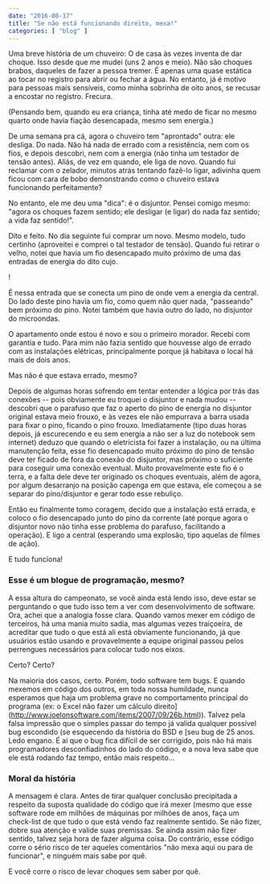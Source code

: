 ```yaml
---
date: "2016-08-17"
title: "Se não está funcionando direito, mexa!"
categories: [ "blog" ]
---
```

Uma breve história de um chuveiro: O de casa às vezes inventa de dar choque. Isso desde que me mudei (uns 2 anos e meio). Não são choques brabos, daqueles de fazer a pessoa tremer. É apenas uma quase estática ao tocar no registro para abrir ou fechar a água. No entanto, já é motivo para pessoas mais sensíveis, como minha sobrinha de oito anos, se recusar a encostar no registro. Frecura.

(Pensando bem, quando eu era criança, tinha até medo de ficar no mesmo quarto onde havia fiação desencapada, mesmo sem energia.)

De uma semana pra cá, agora o chuveiro tem "aprontado" outra: ele desliga. Do nada. Não há nada de errado com a resistência, nem com os fios, e depois descobri, nem com a energia (não tinha um testador de tensão antes). Aliás, de vez em quando, ele liga de novo. Quando fui reclamar com o zelador, minutos atrás tentando fazê-lo ligar, adivinha quem ficou com cara de bobo demonstrando como o chuveiro estava funcionando perfeitamente?

No entanto, ele me deu uma "dica": é o disjuntor. Pensei comigo mesmo: "agora os choques fazem sentido; ele desligar (e ligar) do nada faz sentido; a vida faz sentido!".

Dito e feito. No dia seguinte fui comprar um novo. Mesmo modelo, tudo certinho (aproveitei e comprei o tal testador de tensão). Quando fui retirar o velho, notei que havia um fio desencapado muito próximo de uma das entradas de energia do dito cujo.

!

É nessa entrada que se conecta um pino de onde vem a energia da central. Do lado deste pino havia um fio, como quem não quer nada, "passeando" bem próximo do pino. Notei também que havia outro do lado, no disjuntor do microondas.

O apartamento onde estou é novo e sou o primeiro morador. Recebi com garantia e tudo. Para mim não fazia sentido que houvesse algo de errado com as instalações elétricas, principalmente porque já habitava o local há mais de dois anos.

Mas não é que estava errado, mesmo?

Depois de algumas horas sofrendo em tentar entender a lógica por trás das conexões -- pois obviamente eu troquei o disjuntor e nada mudou -- descobri que o parafuso que faz o aperto do pino de energia no disjuntor original estava meio frouxo, e às vezes ele não empurrava a barra usada para fixar o pino, ficando o pino frouxo. Imediatamente (tipo duas horas depois, já escurecendo e eu sem energia a não ser a luz do notebook sem internet) deduzo que quando o eletricista foi fazer a instalação, ou na última manutenção feita, esse fio desencapado muito próximo do pino de tensão deve ter ficado de fora da conexão do disjuntor, mas próximo o suficiente para coseguir uma conexão eventual. Muito provavelmente este fio é o terra, e a falta dele deve ter originado os choques eventuais, além de agora, por algum desarranjo na posição capenga em que estava, ele começou a se separar do pino/disjuntor e gerar todo esse rebuliço.

Então eu finalmente tomo coragem, decido que a instalação está errada, e coloco o fio desencapado junto do pino da corrente (até porque agora o disjuntor novo não tinha esse problema do parafuso, facilitando a operação). E ligo a central (esperando uma explosão, tipo aquelas de filmes de ação).

E tudo funciona!

### Esse é um blogue de programação, mesmo?

A essa altura do campeonato, se você ainda está lendo isso, deve estar se perguntando o que tudo isso tem a ver com desenvolvimento de software. Ora, achei que a analogia fosse clara. Quando vamos mexer em código de terceiros, há uma mania muito sadia, mas algumas vezes traiçoeira, de acreditar que tudo o que está ali está obviamente funcionando, já que usuários estão usando e provavelmente a equipe original passou pelos perrengues necessários para colocar tudo nos eixos.

Certo? Certo?

Na maioria dos casos, certo. Porém, todo software tem bugs. E quando mexemos em código dos outros, em toda nossa humildade, nunca esperamos que haja um problema grave no comportamento principal do programa (ex: o Excel não fazer um cálculo direito](http://www.joelonsoftware.com/items/2007/09/26b.html)). Talvez pela falsa impressão que o simples passar do tempo já valida qualquer possível bug escondido (se esquecendo da história do BSD e [seu bug de 25 anos. Ledo engano. É aí que o bug fica difícil de ser corrigido, pois não há mais programadores desconfiadinhos do lado do código, e a nova leva sabe que ele está rodando faz tempo, então mais respeito...

### Moral da história

A mensagem é clara. Antes de tirar qualquer conclusão precipitada a respeito da suposta qualidade do código que irá mexer (mesmo que esse software rode em milhões de máquinas por milhões de anos, faça um check-list de que tudo o que está vendo faz realmente sentido. Se não fizer, dobre sua atenção e valide suas premissas. Se ainda assim não fizer sentido, talvez seja hora de fazer alguma coisa. Do contrário, esse código corre o sério risco de ter aqueles comentários "não mexa aqui ou para de funcionar", e ninguém mais sabe por quê.

E você corre o risco de levar choques sem saber por quê.
